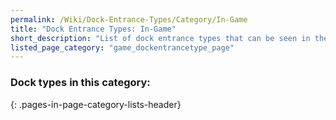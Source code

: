 ```yaml
---
permalink: /Wiki/Dock-Entrance-Types/Category/In-Game
title: "Dock Entrance Types: In-Game"
short_description: "List of dock entrance types that can be seen in the game"
listed_page_category: "game_dockentrancetype_page"
---
```


### Dock types in this category:
{: .pages-in-page-category-lists-header}